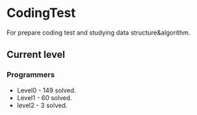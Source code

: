 # CodingTest

For prepare coding test and studying data structure&algorithm.

## Current level

### Programmers

- Level0 - 149 solved.
- Level1 - 60 solved.
- level2 - 3 solved.
